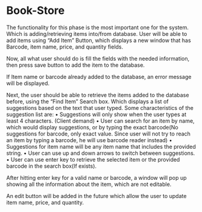 # Book-Store
The functionality for this phase is the most important one for the system. Which is adding/retrieving items into/from database. 
User will be able to add items using “Add Item” Button, which displays a new window that has Barcode, item name, price, and quantity fields.
 
Now, all what user should do is fill the fields with the needed information, then press save button to add the item to the database.

If Item name or barcode already added to the database, an error message will be displayed.
 
Next, the user should be able to retrieve the items added to the database before, using the “Find Item” Search box. Which displays a list of suggestions based on the text that user typed. 
Some characteristics of the suggestion list are:
•	Suggestions will only show when the user types at least 4 characters. (Client demand)
•	User can search for an item by name, which would display suggestions, or by typing the exact barcode(No suggestions for barcode, only exact value. Since user will not try to reach an item by typing a barcode, he will use barcode reader instead)
•	Suggestions for item name will be any item name that includes the provided string.
•	User can use up and down arrows to switch between suggestions.
•	User can use enter key to retrieve the selected item or the provided barcode in the search box(If exists).

After hitting enter key for a valid name or barcode, a window will pop up showing all the information about the item, which are not editable. 
 
An edit button will be added in the future which allow the user to update item name, price, and quantity.
